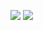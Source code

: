 [![](https://img.shields.io/badge/Twitter-mys__x101-blue)](https://twitter.com/mys_x101) [![](https://img.shields.io/badge/Blog-%E3%82%82%E3%82%84%E3%81%97%E4%B8%B8%E3%81%AE%E5%82%99%E5%BF%98%E9%8C%B2-yellowgreen)](https://dev-moyashi.hatenablog.com/archive)

